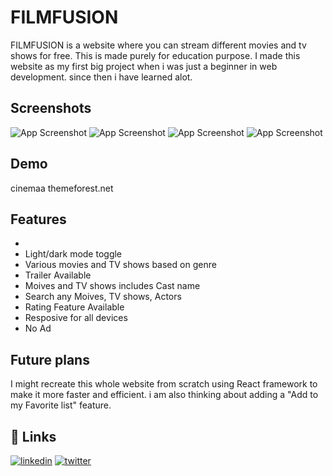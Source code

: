 # FILMFUSION

FILMFUSION is a website where you can stream different movies and tv shows for free. This is made purely for education purpose. 
I made this website as my first big project when i was just a beginner in web development. since then i have learned alot.

## Screenshots

![App Screenshot]()
![App Screenshot]()
![App Screenshot]()
![App Screenshot]()

## Demo
cinemaa
themeforest.net

## Features
- 
- Light/dark mode toggle
- Various movies and TV shows based on genre
- Trailer Available
- Moives and TV shows includes Cast name
- Search any Moives, TV shows, Actors
- Rating Feature Available
- Resposive for all devices
- No Ad

## Future plans

I might recreate this whole website from scratch using React framework to make it more faster and efficient. i am also thinking about adding a "Add to my Favorite list" feature.

## 🔗 Links

[![linkedin](https://img.shields.io/badge/linkedin-0A66C2?style=for-the-badge&logo=linkedin&logoColor=white)]()
[![twitter](https://img.shields.io/badge/twitter-1DA1F2?style=for-the-badge&logo=twitter&logoColor=white)]()
